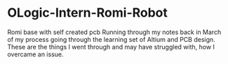 # OLogic-Intern-Romi-Robot
Romi base with self created pcb 
Running through my notes back in March of my process going through the learning set of Altium and PCB design. These are the things I went through and may have struggled with, how I overcame an issue. 
